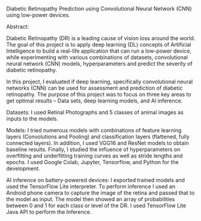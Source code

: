 Diabetic Retinopathy Prediction using Convolutional Neural Network (CNN) using low-power devices.


Abstract:

Diabetic Retinopathy (DR) is a leading cause of vision loss around the world.  The goal of this project is to apply deep learning (DL) concepts of Artificial Intelligence to build a real-life application that can run a low-power device, while experimenting with various combinations of datasets, convolutional neural network (CNN) models, hyperparameters and predict the severity of diabetic retinopathy.

In this project, I evaluated if deep learning, specifically convolutional neural networks (CNN) can be used for assessment and prediction of diabetic retinopathy. The purpose of this project was to focus on three key areas to get optimal results  – Data sets, deep learning models, and AI inference.

Datasets: I used Retinal Photographs and 5 classes of animal images as inputs to the models.

Models: I tried numerous models with combinations of feature learning layers (Convolutions and Pooling) and classification layers (flattened, fully connected layers). In addition, I used VGG16 and ResNet models to obtain baseline results. Finally, I studied the influence of hyperparameters on overfitting and underfitting training curves as well as stride lengths and epochs. I used Google Colab, Jupyter, Tensorflow, and Python for the development.

AI inference on battery-powered devices: I exported trained models and used the TensorFlow Lite interpreter. To perform inference I used an Android phone camera to capture the image of the retina and passed that to the model as input. The model then showed an array of probabilities between 0 and 1 for each class or level of the DR. I used TensorFlow Lite Java API to perform the Inference.



